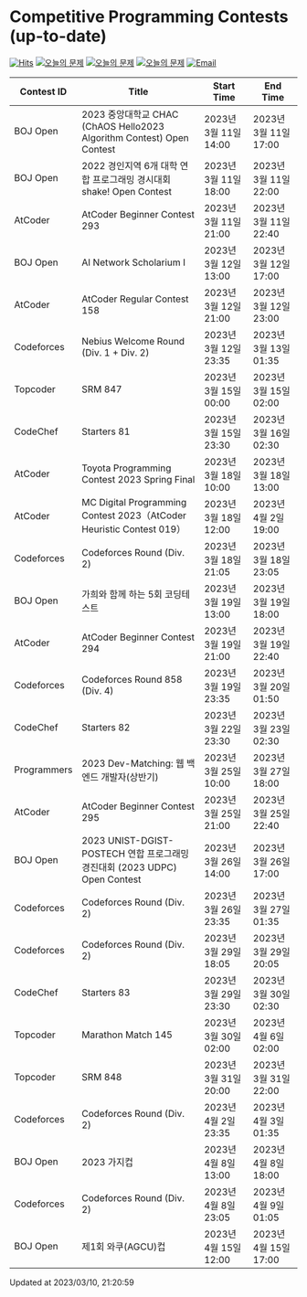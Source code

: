 Competitive Programming Contests (up-to-date)
========
[![Hits](https://hits.seeyoufarm.com/api/count/incr/badge.svg?url=https%3A%2F%2Fgithub.com%2Fika9810%2FCompetitive-Programming-Contests&count_bg=%2379C83D&title_bg=%23555555&icon=&icon_color=%23E7E7E7&title=hits&edge_flat=false)](https://hits.seeyoufarm.com)
[![오늘의 문제](https://img.shields.io/badge/Today's%20ABC-Link-lightpink)](https://github.com/ika9810/Atcoder-Daily-Contests/blob/main/ABC.md) 
[![오늘의 문제](https://img.shields.io/badge/Today's%20ARC-Link-orange)](https://github.com/ika9810/Atcoder-Daily-Contests/blob/main/ARC.md) 
[![오늘의 문제](https://img.shields.io/badge/Today's%20AGC-Link-red)](https://github.com/ika9810/Atcoder-Daily-Contests/blob/main/AGC.md) 
[![Email](https://img.shields.io/badge/Email-ika7204@naver.com-ff69b4)](mailTo:ika7204@naver.com)

 Contest ID | Title | Start Time | End Time |
---|---|---|---|
| BOJ Open | 2023 중앙대학교 CHAC (ChAOS Hello2023 Algorithm Contest) Open Contest | 2023년 3월 11일 14:00 | 2023년 3월 11일 17:00 |
| BOJ Open | 2022 경인지역 6개 대학 연합 프로그래밍 경시대회 shake! Open Contest | 2023년 3월 11일 18:00 | 2023년 3월 11일 22:00 |
| AtCoder | AtCoder Beginner Contest 293 | 2023년 3월 11일 21:00 | 2023년 3월 11일 22:40 |
| BOJ Open | AI Network Scholarium I | 2023년 3월 12일 13:00 | 2023년 3월 12일 17:00 |
| AtCoder | AtCoder Regular Contest 158 | 2023년 3월 12일 21:00 | 2023년 3월 12일 23:00 |
| Codeforces | Nebius Welcome Round (Div. 1 + Div. 2) | 2023년 3월 12일 23:35 | 2023년 3월 13일 01:35 |
| Topcoder | SRM 847 | 2023년 3월 15일 00:00 | 2023년 3월 15일 02:00 |
| CodeChef | Starters 81 | 2023년 3월 15일 23:30 | 2023년 3월 16일 02:30 |
| AtCoder | Toyota Programming Contest 2023 Spring Final | 2023년 3월 18일 10:00 | 2023년 3월 18일 13:00 |
| AtCoder | MC Digital Programming Contest 2023（AtCoder Heuristic Contest 019） | 2023년 3월 18일 12:00 | 2023년 4월 2일 19:00 |
| Codeforces | Codeforces Round (Div. 2) | 2023년 3월 18일 21:05 | 2023년 3월 18일 23:05 |
| BOJ Open | 가희와 함께 하는 5회 코딩테스트 | 2023년 3월 19일 13:00 | 2023년 3월 19일 18:00 |
| AtCoder | AtCoder Beginner Contest 294 | 2023년 3월 19일 21:00 | 2023년 3월 19일 22:40 |
| Codeforces | Codeforces Round 858 (Div. 4) | 2023년 3월 19일 23:35 | 2023년 3월 20일 01:50 |
| CodeChef | Starters 82 | 2023년 3월 22일 23:30 | 2023년 3월 23일 02:30 |
| Programmers | 2023 Dev-Matching: 웹 백엔드 개발자(상반기) | 2023년 3월 25일 10:00 | 2023년 3월 27일 18:00 |
| AtCoder | AtCoder Beginner Contest 295 | 2023년 3월 25일 21:00 | 2023년 3월 25일 22:40 |
| BOJ Open | 2023 UNIST-DGIST-POSTECH 연합 프로그래밍 경진대회 (2023 UDPC) Open Contest | 2023년 3월 26일 14:00 | 2023년 3월 26일 17:00 |
| Codeforces | Codeforces Round (Div. 2) | 2023년 3월 26일 23:35 | 2023년 3월 27일 01:35 |
| Codeforces | Codeforces Round (Div. 2) | 2023년 3월 29일 18:05 | 2023년 3월 29일 20:05 |
| CodeChef | Starters 83 | 2023년 3월 29일 23:30 | 2023년 3월 30일 02:30 |
| Topcoder | Marathon Match 145 | 2023년 3월 30일 02:00 | 2023년 4월 6일 02:00 |
| Topcoder | SRM 848 | 2023년 3월 31일 20:00 | 2023년 3월 31일 22:00 |
| Codeforces | Codeforces Round (Div. 2) | 2023년 4월 2일 23:35 | 2023년 4월 3일 01:35 |
| BOJ Open | 2023 가지컵 | 2023년 4월 8일 13:00 | 2023년 4월 8일 18:00 |
| Codeforces | Codeforces Round (Div. 2) | 2023년 4월 8일 23:05 | 2023년 4월 9일 01:05 |
| BOJ Open | 제1회 와쿠(AGCU)컵 | 2023년 4월 15일 12:00 | 2023년 4월 15일 17:00 |

Updated at 2023/03/10, 21:20:59
